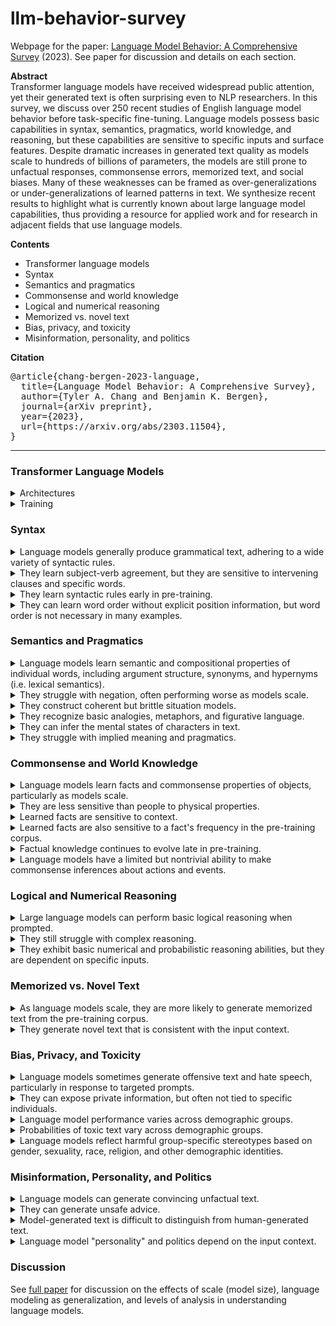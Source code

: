 # llm-behavior-survey
Webpage for the paper: [Language Model Behavior: A Comprehensive Survey](https://arxiv.org/abs/2303.11504) (2023). See paper for discussion and details on each section.

<b>Abstract</b></br>
Transformer language models have received widespread public attention, yet their generated text is often surprising even to NLP researchers.
In this survey, we discuss over 250 recent studies of English language model behavior before task-specific fine-tuning.
Language models possess basic capabilities in syntax, semantics, pragmatics, world knowledge, and reasoning, but these capabilities are sensitive to specific inputs and surface features.
Despite dramatic increases in generated text quality as models scale to hundreds of billions of parameters, the models are still prone to unfactual responses, commonsense errors, memorized text, and social biases.
Many of these weaknesses can be framed as over-generalizations or under-generalizations of learned patterns in text.
We synthesize recent results to highlight what is currently known about large language model capabilities, thus providing a resource for applied work and for research in adjacent fields that use language models.

<b>Contents</b></br>
* Transformer language models
* Syntax
* Semantics and pragmatics
* Commonsense and world knowledge
* Logical and numerical reasoning
* Memorized vs. novel text
* Bias, privacy, and toxicity
* Misinformation, personality, and politics

<b>Citation</b></br>
<pre>
@article{chang-bergen-2023-language,
  title={Language Model Behavior: A Comprehensive Survey},
  author={Tyler A. Chang and Benjamin K. Bergen},
  journal={arXiv preprint},
  year={2023},
  url={https://arxiv.org/abs/2303.11504},
}
</pre>

---

### Transformer Language Models
<details>
<summary>Architectures</summary>

The basic Transformer language model architecture has remained largely unchanged since 2018 ([Radford et al., 2018](https://cdn.openai.com/research-covers/language-unsupervised/language_understanding_paper.pdf); [Devlin et al., 2019](https://aclanthology.org/N19-1423/)).
First, an input text string is converted into a sequence of tokens, roughly corresponding to words.
Each token is mapped to a fixed vector "embedding"; the embedding for each token is learned during the pre-training process.
The sequence of embeddings is passed through a stack of Transformer layers that essentially mix the embeddings between tokens (using "self-attention"; [Vaswani et al. 2017](https://arxiv.org/abs/1706.03762)).
This mixing results in a "contextualized" vector representation for each token (e.g. a representation for the word "<i>dog</i>" in the context "<i>I saw a dog</i>").
Finally, after the stack of Transformer layers, each output token representation is projected into a distribution over the same token vocabulary used in the input.
In other words, the overall architecture maps each input token to a probability distribution over output tokens (e.g. the next token).
</details>

<details>
<summary>Training</summary>

Language modeling refers to predicting tokens (roughly equivalent to words) from context, usually text.
Masked and autoregressive language models are "pre-trained" to predict masked (i.e. hidden, fill-in-the-blank) or upcoming tokens respectively.
Popular recent language models (e.g. [ChatGPT](https://chat.openai.com/)) are primarily autoregressive language models; for each input token, the model produces a probability distribution over the next token (i.e. predicting each next token, which can be used for text generation).
These models are trained to maximize the probability of each next token.

Language models are pre-trained using gradient descent, observing many examples of plain text.
Due to high computational costs, relatively few language models are pre-trained from scratch, and they are usually trained in industry labs.
In practice, most NLP researchers build applications upon existing pre-trained language models.
Recent language models often contain further non-task-specific fine-tuning stages, such as additional training on examples that correctly follow instructions ("instruction tuning"; [Wei et al., 2022](https://arxiv.org/abs/2109.01652)), or reinforcement learning based on human preferences ("RLHF"; [Ouyang et al., 2022](https://arxiv.org/abs/2203.02155)).
We focus on non-fine-tuned language models, which still serve as the foundation for more recent language models.
</details>

### Syntax

<details>
<summary>Language models generally produce grammatical text, adhering to a wide variety of syntactic rules.</summary>

Citations: [Warstadt et al. (2020)](https://aclanthology.org/2020.tacl-1.25); [Hu et al. (2020)](https://aclanthology.org/2020.acl-main.158); [Gauthier et al. (2020)](https://aclanthology.org/2020.acl-demos.10); [Park et al. (2021)](https://www.proquest.com/scholarly-journals/deep-learning-can-contrast-minimal-pairs/docview/2574466437/se-2); [Wilcox et al. (2022)](https://doi.org/10.1162/ling\_a\_00491); [Hu et al. (2020)](https://aclanthology.org/2020.scil-1.39); [Warstadt et al. (2019)](https://aclanthology.org/D19-1286); [Lee and Schuster (2022)](https://aclanthology.org/2022.scil-1.18); [Perez-Mayos et al. (2021)](https://aclanthology.org/2021.emnlp-main.118); [Mahowald (2023)](http://arxiv.org/abs/2301.12564v2); [Zhang et al. (2022)](https://aclanthology.org/2022.blackboxnlp-1.24).
</details>

<details>
<summary>They learn subject-verb agreement, but they are sensitive to intervening clauses and specific words.</summary>

Citations: [van Schijndel et al. (2019)](https://aclanthology.org/D19-1592); [Goldberg (2019)](http://arxiv.org/abs/1901.05287v1); [Bacon and Regier (2019)](http://arxiv.org/abs/1908.09892v1); [Ryu and Lewis (2021)](https://aclanthology.org/2021.cmcl-1.6); [Lakretz et al. (2022)](https://aclanthology.org/2022.coling-1.285); [Lampinen (2022)](http://arxiv.org/abs/2210.15303v3); [Yu et al. (2020)](https://aclanthology.org/2020.emnlp-main.331); [Chaves and Richter (2021)](https://aclanthology.org/2021.scil-1.3); [Newman et al. (2021)](https://aclanthology.org/2021.naacl-main.290); [Wei et al. (2021)](https://aclanthology.org/2021.emnlp-main.72); [Lasri et al. (2022)](https://aclanthology.org/2022.findings-acl.181); [Lasri et al. (2022)](https://aclanthology.org/2022.coling-1.4).
</details>

<details>
<summary>They learn syntactic rules early in pre-training.</summary>

Citations: [Liu et al. (2021)](https://aclanthology.org/2021.findings-emnlp.71); [Zhang et al. (2021)](https://aclanthology.org/2021.acl-long.90); [Huebner et al. (2021)](https://aclanthology.org/2021.conll-1.49); [Choshen et al. (2022)](https://aclanthology.org/2022.acl-long.568); [Misra (2022)](http://arxiv.org/abs/2203.13112v1); [Chang and Bergen (2022)](https://aclanthology.org/2022.tacl-1.1).
</details>

<details>
<summary>They can learn word order without explicit position information, but word order is not necessary in many examples.</summary>

Citations: [Sinha et al. (2021)](https://aclanthology.org/2021.emnlp-main.230); [Abdou et al. (2022)](https://aclanthology.org/2022.acl-long.476); [Haviv et al. (2022)](https://aclanthology.org/2022.findings-emnlp.99); [Chang et al. (2021)](https://aclanthology.org/2021.acl-long.333); [Lasri et al. (2022)](https://aclanthology.org/2022.emnlp-main.118); [Wettig et al. (2023)](https://arxiv.org/abs/2202.08005); [Malkin et al. (2021)](https://aclanthology.org/2021.emnlp-main.809); [Sinha et al. (2022)](https://aclanthology.org/2022.findings-emnlp.326).
</details>

### Semantics and Pragmatics

<details>
<summary>Language models learn semantic and compositional properties of individual words, including argument structure, synonyms, and hypernyms (i.e. lexical semantics).</summary>

Citations: [Senel and Schutze (2021)](https://aclanthology.org/2021.eacl-main.42); [Hanna and Marecek (2021)](https://aclanthology.org/2021.blackboxnlp-1.20); [Ravichander et al. (2020)](https://aclanthology.org/2020.starsem-1.10); [Misra et al. (2021)](https://arxiv.org/abs/2105.02987); [Arefyev et al. (2020)](https://aclanthology.org/2020.coling-main.107); [Warstadt et al. (2020)](https://aclanthology.org/2020.tacl-1.25); [Davis and van Schijndel (2020)](https://aclanthology.org/2020.conll-1.32); [Upadhye et al. (2020)](https://aclanthology.org/2020.emnlp-main.70); [Kementchedjhieva et al. (2021)](https://aclanthology.org/2021.findings-acl.429); [Huynh et al. (2022)](https://arxiv.org/abs/2212.04348); [Hawkins et al. (2020)](https://aclanthology.org/2020.emnlp-main.376).
</details>

<details>
<summary>They struggle with negation, often performing worse as models scale.</summary>

Citations: [Ettinger (2020)](https://aclanthology.org/2020.tacl-1.3); [Kassner and Schutze (2020)](https://aclanthology.org/2020.acl-main.698); [Michaelov and Bergen (2022)](http://arxiv.org/abs/2212.08700v2); [Gubelmann and Handschuh (2022)](https://aclanthology.org/2022.acl-long.315); [Jang et al. (2022)](http://arxiv.org/abs/2209.12711v1).
</details>

<details>
<summary>They construct coherent but brittle situation models.</summary>

Citations: [Schuster and Linzen (2022)](https://aclanthology.org/2022.naacl-main.71); [Pandit and Hou (2021)](https://aclanthology.org/2021.naacl-main.327); [Zhang et al. (2023)](http://arxiv.org/abs/2301.10896v3); [Summers-Stay et al. (2021)](https://aclanthology.org/2021.mrqa-1.7).
</details>

<details>
<summary>They recognize basic analogies, metaphors, and figurative language.</summary>

Citations: [Pedinotti et al. (2021)](https://aclanthology.org/2021.blackboxnlp-1.13); [Griciute et al. (2022)](https://aclanthology.org/2022.flp-1.25); [Comsa et al. (2022)](https://aclanthology.org/2022.aacl-short.46); [Liu et al. (2022)](https://aclanthology.org/2022.naacl-main.330); [He et al. (2022)](https://aclanthology.org/2022.acl-long.543); [Ushio et al. (2021)](https://aclanthology.org/2021.acl-long.280); [Czinczoll et al. (2022)](https://aclanthology.org/2022.findings-emnlp.153); [Bhavya et al. (2022)](https://aclanthology.org/2022.inlg-main.25); [Weissweiler et al. (2022)](https://aclanthology.org/2022.emnlp-main.746).
</details>

<details>
<summary>They can infer the mental states of characters in text.</summary>

Citations: [Summers-Stay et al. (2021)](https://aclanthology.org/2021.mrqa-1.7); [Sap et al. (2022)](https://aclanthology.org/2022.emnlp-main.248); [Lal et al. (2022)](https://aclanthology.org/2022.emnlp-main.79); [Hu et al. (2022)](http://arxiv.org/abs/2212.06801v2); [Trott et al. (2022)](http://arxiv.org/abs/2209.01515v3); [Masis and Anderson (2021)](https://aclanthology.org/2021.blackboxnlp-1.8).
</details>

<details>
<summary>They struggle with implied meaning and pragmatics.</summary>

Citations: [Beyer et al. (2021)](https://aclanthology.org/2021.naacl-main.328); [Ruis et al. (2022)](https://arxiv.org/abs/2210.14986); [Cong (2022)](https://aclanthology.org/2022.csrr-1.3); [Kabbara and Cheung (2022)](https://aclanthology.org/2022.coling-1.65); [Kim et al. (2022)](https://aclanthology.org/2022.coling-1.72).
</details>

### Commonsense and World Knowledge

<details>
<summary>Language models learn facts and commonsense properties of objects, particularly as models scale.</summary>

Citations: [Davison et al. (2019)](https://aclanthology.org/D19-1109); [Petroni et al. (2019)](https://aclanthology.org/D19-1250); [Penha and Hauff (2020)](https://doi.org/10.1145/3383313.3412249); [Jiang et al. (2020)](https://aclanthology.org/2020.tacl-1.28); [Adolphs et al. (2021)](https://arxiv.org/abs/2108.01928); [Kalo and Fichtel (2022)](https://www.akbc.ws/2022/assets/pdfs/15_kamel_knowledge_analysis_with_.pdf); [Lin et al. (2020)](https://aclanthology.org/2020.emnlp-main.557); [Peng et al. (2022)](https://aclanthology.org/2022.emnlp-main.335); [Misra et al. (2023)](http://arxiv.org/abs/2210.01963v4); [Sahu et al. (2022)](http://arxiv.org/abs/2209.15093v1); [Kadavath et al. (2022)](https://arxiv.org/abs/2207.05221).
</details>

<details>
<summary>They are less sensitive than people to physical properties.</summary>

Citations: [Apidianaki and Gari Soler (2021)](https://aclanthology.org/2021.blackboxnlp-1.7); [Weir et al. (2020)](http://arxiv.org/abs/2004.04877v2); [Paik et al. (2021)](https://aclanthology.org/2021.emnlp-main.63); [Liu et al. (2022)](https://aclanthology.org/2022.aacl-short.27); [Shi and Wolff (2021)](https://escholarship.org/uc/item/0kr3t179); [De Bruyn et al. (2022)](https://aclanthology.org/2022.blackboxnlp-1.7); [Jiang and Riloff (2021)](https://aclanthology.org/2021.acl-long.540); [Jones et al. (2022)](https://escholarship.org/uc/item/44z7r3j3); [Stevenson et al. (2022)](http://arxiv.org/abs/2206.08932v1).
</details>

<details>
<summary>Learned facts are sensitive to context.</summary>

Citations: [Elazar et al. (2021)](https://aclanthology.org/2021.tacl-1.60); [Cao et al. (2022)](https://aclanthology.org/2022.acl-long.398); [Podkorytov et al. (2021)](https://ieeexplore.ieee.org/document/9534299); [Cao et al. (2021)](https://aclanthology.org/2021.acl-long.146); [Kwon et al. (2019)](http://arxiv.org/abs/1911.03024v1); [Beloucif and Biemann (2021)](https://aclanthology.org/2021.findings-emnlp.218); [Lin et al. (2020)](https://aclanthology.org/2020.emnlp-main.557); [Poerner et al. (2019)](https://arxiv.org/pdf/1911.03681v1.pdf); [Pandia and Ettinger (2021)](https://aclanthology.org/2021.emnlp-main.119); [Kassner and Sch{"u}tze (2020)](https://aclanthology.org/2020.acl-main.698); [Elazar et al. (2022)](http://arxiv.org/abs/2207.14251v2).
</details>

<details>
<summary>Learned facts are also sensitive to a fact's frequency in the pre-training corpus.</summary>

Citations: [Kassner et al. (2020)](https://aclanthology.org/2020.conll-1.45); [Kandpal et al. (2022)](https://arxiv.org/abs/2211.08411); [Mallen et al. (2022)](http://arxiv.org/abs/2212.10511v4); [Romero and Razniewski (2022)](https://aclanthology.org/2022.emnlp-main.752).
</details>

<details>
<summary>Factual knowledge continues to evolve late in pre-training.</summary>

Citations: [Chiang et al. (2020)](https://aclanthology.org/2020.emnlp-main.553); [Swamy et al. (2021)](https://openreview.net/forum?id=PW4AGjla3sx); [Liu et al. (2021)](https://aclanthology.org/2021.findings-emnlp.71); [Zhang et al. (2021)](https://aclanthology.org/2021.acl-long.90); [Porada et al. (2022)](https://aclanthology.org/2022.naacl-main.337); [Misra et al. (2023)](http://arxiv.org/abs/2210.01963v4).
</details>

<details>
<summary>Language models have a limited but nontrivial ability to make commonsense inferences about actions and events.</summary>

Citations: [Cho et al. (2021)](https://aclanthology.org/2021.findings-acl.258); [Shwartz and Choi (2020)](https://aclanthology.org/2020.coling-main.605); [Beyer et al. (2021)](https://aclanthology.org/2021.naacl-main.328); [Kauf et al. (2022)](http://arxiv.org/abs/2212.01488v2); [Qin et al. (2021)](https://aclanthology.org/2021.acl-long.549); [Zhao et al. (2021)](https://aclanthology.org/2021.conll-1.6); [Li et al. (2022)](https://aclanthology.org/2022.emnlp-main.812); [Stammbach et al. (2022)](https://aclanthology.org/2022.wnu-1.6); [Jin et al. (2022)](https://aclanthology.org/2022.umios-1.10); [Tamborrino et al. (2020)](https://aclanthology.org/2020.acl-main.357); [Misra (2022)](http://arxiv.org/abs/2203.13112v1); [Pandia et al. (2021)](https://aclanthology.org/2021.conll-1.29); [Ko and Li (2020)](https://aclanthology.org/2020.inlg-1.8); [Lee et al. (2021)](https://aclanthology.org/2021.naacl-main.158); [Pedinotti et al. (2021)](https://aclanthology.org/2021.starsem-1.1); [Li et al. (2022)](https://openreview.net/forum?id=sS5hCtc-uQ); [Zhou et al. (2021)](https://aclanthology.org/2021.emnlp-main.598); [Sancheti and Rudinger (2022)](https://aclanthology.org/2022.starsem-1.1); [Aroca-Ouellette et al. (2021)](https://aclanthology.org/2021.findings-acl.404); [Jones and Bergen (2021)](https://escholarship.org/uc/item/2h89m00k).
</details>

### Logical and Numerical Reasoning

<details>
<summary>Large language models can perform basic logical reasoning when prompted.</summary>

Citations: [Wei et al. (2022)](https://openreview.net/forum?id=_VjQlMeSB_J); [Suzgun et al. (2022)](https://arxiv.org/abs/2210.09261); [Lampinen et al. (2022)](https://aclanthology.org/2022.findings-emnlp.38); [Webb et al. (2022)](http://arxiv.org/abs/2212.09196v3); [Han et al. (2022)](https://arxiv.org/abs/2209.00840); [Kojima et al. (2022)](https://openreview.net/forum?id=e2TBb5y0yFf); [Wang et al. (2022)](http://arxiv.org/abs/2212.10001v2); [Min et al. (2022)](https://aclanthology.org/2022.emnlp-main.759).
</details>

<details>
<summary>They still struggle with complex reasoning.</summary>

Citations: [Saparov and He (2023)](http://arxiv.org/abs/2210.01240v4); [Valmeekam et al. (2022)](http://arxiv.org/abs/2206.10498v3); [Press et al. (2022)](http://arxiv.org/abs/2210.03350v2); [Katz et al. (2022)](https://aclanthology.org/2022.findings-emnlp.188); [Betz et al. (2021)](http://arxiv.org/abs/2103.13033v1); [Dasgupta et al. (2022)](http://arxiv.org/abs/2207.07051v1).
</details>

<details>
<summary>They exhibit basic numerical and probabilistic reasoning abilities, but they are dependent on specific inputs.</summary>

Citations: [Brown et al. (2020)](https://proceedings.neurips.cc/paper/2020/file/1457c0d6bfcb4967418bfb8ac142f64a-Paper.pdf); [Wang et al. (2021)](http://arxiv.org/abs/2108.06743v2); [Wallace et al. (2019)](https://aclanthology.org/D19-1534); [Jiang et al. (2020)](https://aclanthology.org/2020.findings-emnlp.235); [Fujisawa and Kanai (2022)](http://arxiv.org/abs/2211.07727v1); [Razeghi et al. (2022)](https://aclanthology.org/2022.findings-emnlp.59); [Stolfo et al. (2022)](http://arxiv.org/abs/2210.12023v3); [Shi et al. (2023)](http://arxiv.org/abs/2302.00093v3); [Hagendorff et al. (2022)](https://arxiv.org/abs/2212.05206v1); [Hendrycks et al. (2021)](http://arxiv.org/abs/2103.03874v2); [Binz and Schulz (2023)](http://arxiv.org/abs/2206.14576v1).
</details>

### Memorized vs. Novel Text

<details>
<summary>As language models scale, they are more likely to generate memorized text from the pre-training corpus.</summary>

Citations: [Carlini et al. (2021)](http://arxiv.org/abs/2012.07805v2); [Lee et al. (2022)](https://aclanthology.org/2022.acl-long.577); [Carlini et al. (2023)](http://arxiv.org/abs/2202.07646v3); [Kandpal et al. (2022)](http://arxiv.org/abs/2202.06539v3); [Hernandez et al. (2022)](http://arxiv.org/abs/2205.10487v1); [Lee et al. (2023)](https://arxiv.org/abs/2203.07618); [Ippolito et al. (2022)](http://arxiv.org/abs/2210.17546v2); [Tirumala et al. (2022)](https://openreview.net/forum?id=u3vEuRr08MT); [Kharitonov et al. (2021)](http://arxiv.org/abs/2110.02782v2).
</details>

<details>
<summary>They generate novel text that is consistent with the input context.</summary>

Citations: [Tuckute et al. (2022)](https://aclanthology.org/2022.naacl-demo.11); [McCoy et al. (2021)](http://arxiv.org/abs/2111.09509v1); [Meister and Cotterell (2021)](https://aclanthology.org/2021.acl-long.414); [Chiang and Chen (2021)](https://aclanthology.org/2021.blackboxnlp-1.16); [Massarelli et al. (2020)](https://aclanthology.org/2020.findings-emnlp.22); [Cifka and Liutkus (2022)](http://arxiv.org/abs/2212.14815v3); [Dou et al. (2022)](https://aclanthology.org/2022.acl-long.501); [Sinclair et al. (2022)](https://aclanthology.org/2022.tacl-1.60); [Sinha et al. (2022)](http://arxiv.org/abs/2212.08979v1); [Aina and Linzen (2021)](https://aclanthology.org/2021.blackboxnlp-1.4); [Reif et al. (2022)](https://aclanthology.org/2022.acl-short.94); [O'Connor and Andreas (2021)](https://aclanthology.org/2021.acl-long.70); [Misra et al. (2020)](https://aclanthology.org/2020.findings-emnlp.415); [Michaelov and Bergen (2022)](https://aclanthology.org/2022.conll-1.2); [Armeni et al. (2022)](https://aclanthology.org/2022.conll-1.28).
</details>

### Bias, Privacy, and Toxicity

<details>
<summary>Language models sometimes generate offensive text and hate speech, particularly in response to targeted prompts.</summary>

Citations: [Ganguli et al. (2022)](http://arxiv.org/abs/2209.07858v2); [Gehman et al. (2020)](https://aclanthology.org/2020.findings-emnlp.301); [Wallace et al. (2019)](https://aclanthology.org/D19-1221); [Heidenreich and Williams (2021)](https://doi.org/10.1145/3461702.3462578); [Mehrabi et al. (2022)](https://aclanthology.org/2022.naacl-main.204); [Perez et al. (2022)](https://aclanthology.org/2022.emnlp-main.225).
</details>

<details>
<summary>They can expose private information, but often not tied to specific individuals.</summary>

Citations: [Ganguli et al. (2022)](http://arxiv.org/abs/2209.07858v2); [Perez et al. (2022)](https://aclanthology.org/2022.emnlp-main.225); [Huang et al. (2022)](https://aclanthology.org/2022.findings-emnlp.148); [Lehman et al. (2021)](https://aclanthology.org/2021.naacl-main.73); [Shwartz et al. (2020)](https://aclanthology.org/2020.emnlp-main.556).
</details>

<details>
<summary>Language model performance varies across demographic groups.</summary>

Citations: [Smith et al. (2022)](https://aclanthology.org/2022.emnlp-main.625); [Brandl et al. (2022)](https://aclanthology.org/2022.naacl-main.265); [Zhang et al. (2021)](https://aclanthology.org/2021.emnlp-main.375); [Groenwold et al. (2020)](https://aclanthology.org/2020.emnlp-main.473); [Zhou et al. (2022)](https://aclanthology.org/2022.findings-acl.164).
</details>

<details>
<summary>Probabilities of toxic text vary across demographic groups.</summary>

Citations: [Hassan et al. (2021)](https://aclanthology.org/2021.findings-emnlp.267); [Ousidhoum et al. (2021)](https://aclanthology.org/2021.acl-long.329); [Nozza et al. (2022)](https://aclanthology.org/2022.ltedi-1.4); [Sheng et al. (2019)](https://aclanthology.org/D19-1339); [Magee et al. (2021)](http://arxiv.org/abs/2107.07691v1); [Dhamala et al. (2021)](https://doi.org/10.1145/3442188.3445924); [Sheng et al. (2021)](https://aclanthology.org/2021.acl-long.330); [Akyurek et al. (2022)](https://aclanthology.org/2022.gebnlp-1.9); [Kurita et al. (2019)](https://aclanthology.org/W19-3823); [Silva et al. (2021)](https://aclanthology.org/2021.naacl-main.189).
</details>

<details>
<summary>Language models reflect harmful group-specific stereotypes based on gender, sexuality, race, religion, and other demographic identities.</summary>

Citations: [Nangia et al. (2020)](https://aclanthology.org/2020.emnlp-main.154); [Kurita et al. (2019)](https://aclanthology.org/W19-3823); [Choenni et al. (2021)](https://aclanthology.org/2021.emnlp-main.111); [Nadeem et al. (2021)](https://aclanthology.org/2021.acl-long.416); [Nozza et al. (2021)](https://aclanthology.org/2021.naacl-main.191); [Felkner et al. (2022)](http://arxiv.org/abs/2206.11484v2); [Abid et al. (2021)](http://arxiv.org/abs/2101.05783v2); [Kirk et al. (2021)](https://proceedings.neurips.cc/paper/2021/file/1531beb762df4029513ebf9295e0d34f-Paper.pdf); [Bartl et al. (2020)](https://aclanthology.org/2020.gebnlp-1.1); [de Vassimon Manela et al. (2021)](https://aclanthology.org/2021.eacl-main.190); [Touileb (2022)](https://aclanthology.org/2022.aacl-short.53); [Alnegheimish et al. (2022)](https://aclanthology.org/2022.naacl-main.203); [Tal et al. (2022)](https://aclanthology.org/2022.gebnlp-1.13); [Srivastava et al. (2022)](https://arxiv.org/abs/2206.04615); [Tang and Jiang (2022)](http://arxiv.org/abs/2211.14639v1); [Seshadri et al. (2022)](https://openreview.net/forum?id=rIhzjia7SLa); [Mattern et al. (2022)](http://arxiv.org/abs/2212.10678v1); [Akyurek et al. (2022)](https://aclanthology.org/2022.gebnlp-1.9); [Shaikh et al. (2022)](https://arxiv.org/abs/2212.08061).
</details>

### Misinformation, Personality, and Politics

<details>
<summary>Language models can generate convincing unfactual text.</summary>

Citations: [Levy et al. (2021)](https://aclanthology.org/2021.findings-acl.416); [Lin et al. (2022)](https://aclanthology.org/2022.acl-long.229); [Rae et al. (2021)](https://arxiv.org/abs/2112.11446); [Raj et al. (2022)](http://arxiv.org/abs/2211.05853v2); [Heidenreich and Williams (2021)](https://doi.org/10.1145/3461702.3462578); [Spitale et al. (2023)](http://arxiv.org/abs/2301.11924v2); [Chen et al. (2022)](http://arxiv.org/abs/2209.13627v2).
</details>

<details>
<summary>They can generate unsafe advice.</summary>

Citations: [Zellers et al. (2021)](https://aclanthology.org/2021.naacl-main.386); [Chuang and Yang (2022)](https://aclanthology.org/2022.acl-short.12); [Levy et al. (2022)](https://aclanthology.org/2022.emnlp-main.154); [Jin et al. (2022)](https://openreview.net/forum?id=uP9RiC4uVcR).
</details>

<details>
<summary>Model-generated text is difficult to distinguish from human-generated text.</summary>

Citations: [Brown et al. (2020)](https://proceedings.neurips.cc/paper/2020/file/1457c0d6bfcb4967418bfb8ac142f64a-Paper.pdf); [Wahle et al. (2022)](https://aclanthology.org/2022.emnlp-main.62); [Spitale et al. (2023)](http://arxiv.org/abs/2301.11924v2); [Ippolito et al. (2020)](https://aclanthology.org/2020.acl-main.164); [Clark et al. (2021)](https://aclanthology.org/2021.acl-long.565); [Dugan et al. (2023)](https://arxiv.org/abs/2212.12672); [Jakesch et al. (2023)](https://www.pnas.org/doi/abs/10.1073/pnas.2208839120); [Jawahar et al. (2020)](https://aclanthology.org/2020.coling-main.208); [Wahle et al. (2022)](https://aclanthology.org/2022.emnlp-main.62).
</details>

<details>
<summary>Language model "personality" and politics depend on the input context.</summary>

Citations: [Perez et al. (2022)](https://arxiv.org/abs/2212.09251); [Simmons (2022)](http://arxiv.org/abs/2209.12106v2); [Argyle et al. (2023)](http://arxiv.org/abs/2209.06899v1); [Liu et al. (2022)](https://www.sciencedirect.com/science/article/pii/S0004370221002058); [Johnson et al. (2022)](http://arxiv.org/abs/2203.07785v1); [Bang et al. (2021)](https://aclanthology.org/2021.sigdial-1.57); [Sheng et al. (2021)](https://aclanthology.org/2021.naacl-main.60); [Patel and Pavlick (2021)](https://aclanthology.org/2021.emnlp-main.790); [Chen et al. (2022)](http://arxiv.org/abs/2209.13627v2); [Caron and Srivastava (2022)](http://arxiv.org/abs/2212.10276v1); [Jiang et al. (2022)](http://arxiv.org/abs/2206.07550v2); [Li et al. (2022)](http://arxiv.org/abs/2212.10529v2); [Miotto et al. (2022)](https://aclanthology.org/2022.nlpcss-1.24); [Aher et al. (2022)](http://arxiv.org/abs/2208.10264v5).
</details>

### Discussion

See [full paper](https://arxiv.org/abs/2303.11504) for discussion on the effects of scale (model size), language modeling as generalization, and levels of analysis in understanding language models.
